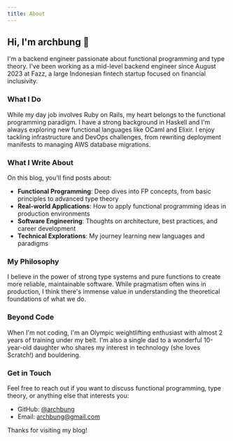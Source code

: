 ```yaml
---
title: About
---
```


## Hi, I'm archbung 👋

I'm a backend engineer passionate about functional programming and type theory. 
I've been working as a mid-level backend engineer since August 2023 at Fazz, a large Indonesian fintech startup focused on financial inclusivity.

### What I Do

While my day job involves Ruby on Rails, my heart belongs to the functional programming paradigm. 
I have a strong background in Haskell and I'm always exploring new functional languages like OCaml and Elixir. 
I enjoy tackling infrastructure and DevOps challenges, from rewriting deployment manifests to managing AWS database migrations.

### What I Write About

On this blog, you'll find posts about:

- **Functional Programming**: Deep dives into FP concepts, from basic principles to advanced type theory
- **Real-world Applications**: How to apply functional programming ideas in production environments
- **Software Engineering**: Thoughts on architecture, best practices, and career development
- **Technical Explorations**: My journey learning new languages and paradigms

### My Philosophy

I believe in the power of strong type systems and pure functions to create more reliable, maintainable software. 
While pragmatism often wins in production, I think there's immense value in understanding the theoretical foundations of what we do.

### Beyond Code

When I'm not coding, I'm an Olympic weightlifting enthusiast with almost 2 years of training under my belt. 
I'm also a single dad to a wonderful 10-year-old daughter who shares my interest in technology (she loves Scratch!) and bouldering.

### Get in Touch

Feel free to reach out if you want to discuss functional programming, type theory, or anything else that interests you:

- GitHub: [@archbung](https://github.com/archbung)
- Email: [archbung@gmail.com](mailto:archbung@gmail.com)

Thanks for visiting my blog!
